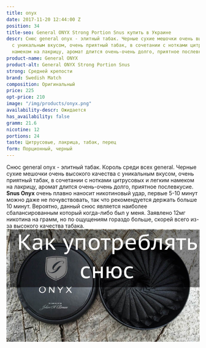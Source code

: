 ```yaml
---
title: onyx
date: 2017-11-20 12:44:00 Z
position: 34
title-seo: General ONYX Strong Portion Snus купить в Украине
descr: Снюс general onyx - элитный табак. Черные сухие мешочки очень высокого качества
  с уникальным вкусом, очень приятный табак, в сочетании с нотками цитрусовых и легким
  намеком на лакрицу, аромат длится очень-очень долго, приятное послевкусие.
product-name: General ONYX
product-alt: General ONYX Strong Portion Snus
strong: Средней крепости
brand: Swedish Match
composition: Оригинальный
price: 225
opt-price: 210
image: "/img/products/onyx.png"
availability-descr: Ожидается
has_availability: false
gramm: 21.6
nicotine: 12
portions: 24
taste: Цитрусовые, лакрица, табак, перец
form: Порционный, черный
---
```


Снюс general onyx - элитный табак. Король среди всех general.
Черные сухие мешочки очень высокого качества с уникальным вкусом, очень приятный табак, в сочетании с нотками цитрусовых и легким намеком на лакрицу, аромат длится очень-очень долго, приятное послевкусие.
**Snus Onyx** очень плавно наносит никотиновый удар, первые 5-10 минут можно даже не почувствовать, так что рекомендуется держать больше 10 минут.
Вероятно, данный снюс является наиболее сбалансированным который когда-либо был у меня.
Заявлено 12мг никотина на грамм, но по ощущениям гораздо больше, скорей всего из-за высокого качества табака.
<img class="img-fluid" src="/img/blog/how-use/snus-onyx.jpg" alt="onyx snus">